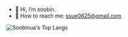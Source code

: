 
- 👋 Hi, I’m soobin.
- 💌 How to reach me: ssue0625@gmail.com

![Soobinua's Top Langs](https://github-readme-stats.vercel.app/api/top-langs/?username=soobinua&layout=compact&theme=default)

<!--
**ssue0625/ssue0625** is a ✨ _special_ ✨ repository because its `README.md` (this file) appears on your GitHub profile.

Here are some ideas to get you started:

- 🔭 I’m currently working on ...
- 🌱 I’m currently learning ...
- 👯 I’m looking to collaborate on ...
- 🤔 I’m looking for help with ...
- 💬 Ask me about ...
- 📫 How to reach me: ...
- 😄 Pronouns: ...
- ⚡ Fun fact: ...
-->
